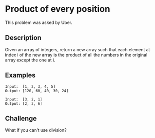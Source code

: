 # Product of every position

This problem was asked by Uber.

## Description

Given an array of integers, return a new array such that each element at index i of the new array is the product of all the numbers in the original array except the one at i.

## Examples

```
Input:  [1, 2, 3, 4, 5]
Output: [120, 60, 40, 30, 24]
```

```
Input:  [3, 2, 1]
Output: [2, 3, 6]
```

## Challenge

What if you can't use division? 

